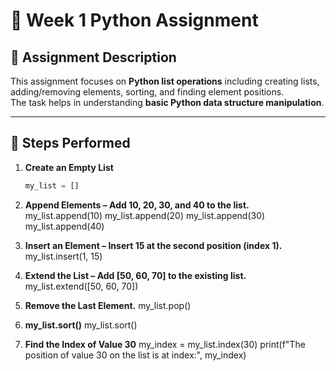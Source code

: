 # 📌 Week 1 Python Assignment

## 📝 Assignment Description
This assignment focuses on **Python list operations** including creating lists, adding/removing elements, sorting, and finding element positions.  
The task helps in understanding **basic Python data structure manipulation**.

---

## 📂 Steps Performed

1. **Create an Empty List**
   ```python
   my_list = []

2. **Append Elements – Add 10, 20, 30, and 40 to the list.**
my_list.append(10)
my_list.append(20)
my_list.append(30)
my_list.append(40)

3. **Insert an Element – Insert 15 at the second position (index 1).**
my_list.insert(1, 15)

4. **Extend the List – Add [50, 60, 70] to the existing list.**
my_list.extend([50, 60, 70])

5. **Remove the Last Element.**
my_list.pop()

6. **my_list.sort()**
my_list.sort()

7. **Find the Index of Value 30**
my_index = my_list.index(30)
print(f"The position of value 30 on the list is at index:", my_index)


